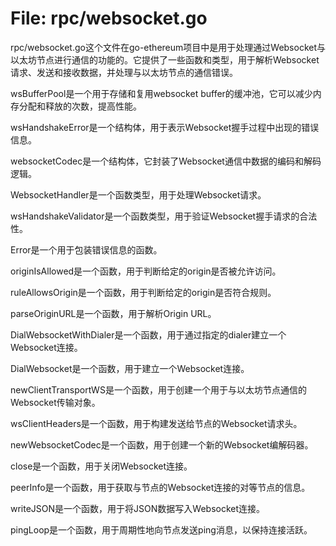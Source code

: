 # File: rpc/websocket.go

rpc/websocket.go这个文件在go-ethereum项目中是用于处理通过Websocket与以太坊节点进行通信的功能的。它提供了一些函数和类型，用于解析Websocket请求、发送和接收数据，并处理与以太坊节点的通信错误。

wsBufferPool是一个用于存储和复用websocket buffer的缓冲池，它可以减少内存分配和释放的次数，提高性能。

wsHandshakeError是一个结构体，用于表示Websocket握手过程中出现的错误信息。

websocketCodec是一个结构体，它封装了Websocket通信中数据的编码和解码逻辑。

WebsocketHandler是一个函数类型，用于处理Websocket请求。

wsHandshakeValidator是一个函数类型，用于验证Websocket握手请求的合法性。

Error是一个用于包装错误信息的函数。

originIsAllowed是一个函数，用于判断给定的origin是否被允许访问。

ruleAllowsOrigin是一个函数，用于判断给定的origin是否符合规则。

parseOriginURL是一个函数，用于解析Origin URL。

DialWebsocketWithDialer是一个函数，用于通过指定的dialer建立一个Websocket连接。

DialWebsocket是一个函数，用于建立一个Websocket连接。

newClientTransportWS是一个函数，用于创建一个用于与以太坊节点通信的Websocket传输对象。

wsClientHeaders是一个函数，用于构建发送给节点的Websocket请求头。

newWebsocketCodec是一个函数，用于创建一个新的Websocket编解码器。

close是一个函数，用于关闭Websocket连接。

peerInfo是一个函数，用于获取与节点的Websocket连接的对等节点的信息。

writeJSON是一个函数，用于将JSON数据写入Websocket连接。

pingLoop是一个函数，用于周期性地向节点发送ping消息，以保持连接活跃。


